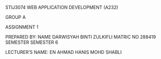 STIJ3074 WEB APPLICATION DEVELOPMENT
 (A232)

GROUP A

ASSIGNMENT 1

PREPARED BY:
NAME	DARWISYAH BINTI ZULKIFLI
MATRIC NO	288419
SEMESTER	SEMESTER 6

LECTURER’S NAME:
EN AHMAD HANIS MOHD SHABLI
